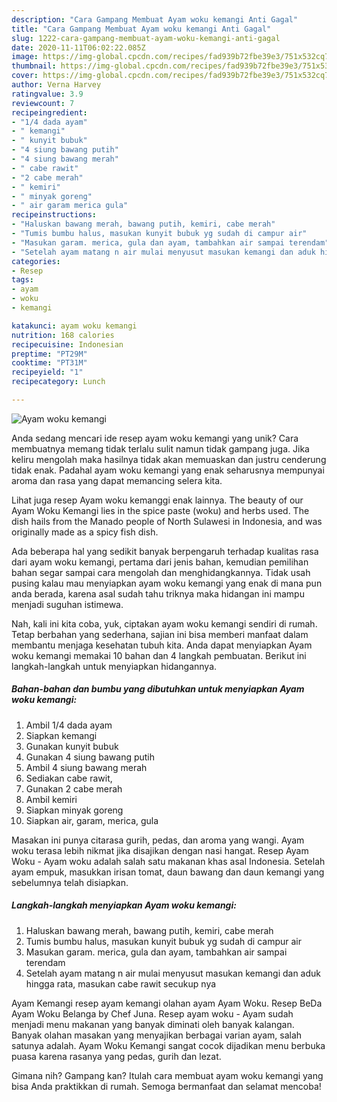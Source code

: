 ```yaml
---
description: "Cara Gampang Membuat Ayam woku kemangi Anti Gagal"
title: "Cara Gampang Membuat Ayam woku kemangi Anti Gagal"
slug: 1222-cara-gampang-membuat-ayam-woku-kemangi-anti-gagal
date: 2020-11-11T06:02:22.085Z
image: https://img-global.cpcdn.com/recipes/fad939b72fbe39e3/751x532cq70/ayam-woku-kemangi-foto-resep-utama.jpg
thumbnail: https://img-global.cpcdn.com/recipes/fad939b72fbe39e3/751x532cq70/ayam-woku-kemangi-foto-resep-utama.jpg
cover: https://img-global.cpcdn.com/recipes/fad939b72fbe39e3/751x532cq70/ayam-woku-kemangi-foto-resep-utama.jpg
author: Verna Harvey
ratingvalue: 3.9
reviewcount: 7
recipeingredient:
- "1/4 dada ayam"
- " kemangi"
- " kunyit bubuk"
- "4 siung bawang putih"
- "4 siung bawang merah"
- " cabe rawit"
- "2 cabe merah"
- " kemiri"
- " minyak goreng"
- " air garam merica gula"
recipeinstructions:
- "Haluskan bawang merah, bawang putih, kemiri, cabe merah"
- "Tumis bumbu halus, masukan kunyit bubuk yg sudah di campur air"
- "Masukan garam. merica, gula dan ayam, tambahkan air sampai terendam"
- "Setelah ayam matang n air mulai menyusut masukan kemangi dan aduk hingga rata, masukan cabe rawit secukup nya"
categories:
- Resep
tags:
- ayam
- woku
- kemangi

katakunci: ayam woku kemangi 
nutrition: 168 calories
recipecuisine: Indonesian
preptime: "PT29M"
cooktime: "PT31M"
recipeyield: "1"
recipecategory: Lunch

---
```



![Ayam woku kemangi](https://img-global.cpcdn.com/recipes/fad939b72fbe39e3/751x532cq70/ayam-woku-kemangi-foto-resep-utama.jpg)

Anda sedang mencari ide resep ayam woku kemangi yang unik? Cara membuatnya memang tidak terlalu sulit namun tidak gampang juga. Jika keliru mengolah maka hasilnya tidak akan memuaskan dan justru cenderung tidak enak. Padahal ayam woku kemangi yang enak seharusnya mempunyai aroma dan rasa yang dapat memancing selera kita.

Lihat juga resep Ayam woku kemanggi enak lainnya. The beauty of our Ayam Woku Kemangi lies in the spice paste (woku) and herbs used. The dish hails from the Manado people of North Sulawesi in Indonesia, and was originally made as a spicy fish dish.

Ada beberapa hal yang sedikit banyak berpengaruh terhadap kualitas rasa dari ayam woku kemangi, pertama dari jenis bahan, kemudian pemilihan bahan segar sampai cara mengolah dan menghidangkannya. Tidak usah pusing kalau mau menyiapkan ayam woku kemangi yang enak di mana pun anda berada, karena asal sudah tahu triknya maka hidangan ini mampu menjadi suguhan istimewa.


Nah, kali ini kita coba, yuk, ciptakan ayam woku kemangi sendiri di rumah. Tetap berbahan yang sederhana, sajian ini bisa memberi manfaat dalam membantu menjaga kesehatan tubuh kita. Anda dapat menyiapkan Ayam woku kemangi memakai 10 bahan dan 4 langkah pembuatan. Berikut ini langkah-langkah untuk menyiapkan hidangannya.

<!--inarticleads1-->

##### Bahan-bahan dan bumbu yang dibutuhkan untuk menyiapkan Ayam woku kemangi:

1. Ambil 1/4 dada ayam
1. Siapkan  kemangi
1. Gunakan  kunyit bubuk
1. Gunakan 4 siung bawang putih
1. Ambil 4 siung bawang merah
1. Sediakan  cabe rawit,
1. Gunakan 2 cabe merah
1. Ambil  kemiri
1. Siapkan  minyak goreng
1. Siapkan  air, garam, merica, gula


Masakan ini punya citarasa gurih, pedas, dan aroma yang wangi. Ayam woku terasa lebih nikmat jika disajikan dengan nasi hangat. Resep Ayam Woku - Ayam woku adalah salah satu makanan khas asal Indonesia. Setelah ayam empuk, masukkan irisan tomat, daun bawang dan daun kemangi yang sebelumnya telah disiapkan. 

<!--inarticleads2-->

##### Langkah-langkah menyiapkan Ayam woku kemangi:

1. Haluskan bawang merah, bawang putih, kemiri, cabe merah
1. Tumis bumbu halus, masukan kunyit bubuk yg sudah di campur air
1. Masukan garam. merica, gula dan ayam, tambahkan air sampai terendam
1. Setelah ayam matang n air mulai menyusut masukan kemangi dan aduk hingga rata, masukan cabe rawit secukup nya


Ayam Kemangi resep ayam kemangi olahan ayam Ayam Woku. Resep BeDa Ayam Woku Belanga by Chef Juna. Resep ayam woku - Ayam sudah menjadi menu makanan yang banyak diminati oleh banyak kalangan. Banyak olahan masakan yang menyajikan berbagai varian ayam, salah satunya adalah. Ayam Woku Kemangi sangat cocok dijadikan menu berbuka puasa karena rasanya yang pedas, gurih dan lezat. 

Gimana nih? Gampang kan? Itulah cara membuat ayam woku kemangi yang bisa Anda praktikkan di rumah. Semoga bermanfaat dan selamat mencoba!

